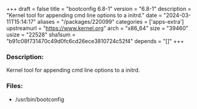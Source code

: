 +++
draft = false
title = "bootconfig 6.8-1"
version = "6.8-1"
description = "Kernel tool for appending cmd line options to a initrd."
date = "2024-03-11T15:14:17"
aliases = "/packages/220099"
categories = ['apps-extra']
upstreamurl = "https://www.kernel.org"
arch = "x86_64"
size = "39460"
usize = "22528"
sha1sum = "b91c08f731470c49d0fc6cd26ece3810724c52f4"
depends = "[]"
+++
### Description: 
Kernel tool for appending cmd line options to a initrd.

### Files: 
* /usr/bin/bootconfig
